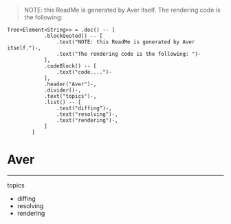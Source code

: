 > NOTE: this ReadMe is generated by Aver itself.
> The rendering code is the following: 

```
Tree<Element<String>> = .doc() -- [
            .blockQuoted() -- [
                .text("NOTE: this ReadMe is generated by Aver itself.")-,
                .text("The rendering code is the following: ")-
            ],
            .codeBlock() -- [
                .text("code....")-
            ],
            .header("Aver")-,
            .divider()-,
            .text("topics")-,
            .list() -- [
                .text("diffing")-,
                .text("resolving")-,
                .text("rendering")-,
            ]
        ]
```
# Aver
---
topics
- diffing
- resolving
- rendering
